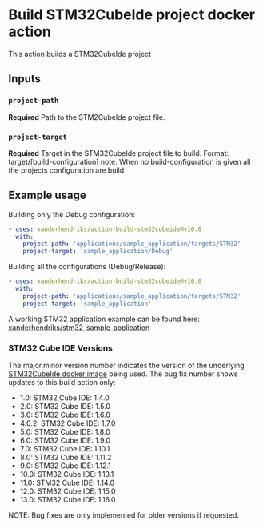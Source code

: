 # Build STM32CubeIde project docker action

This action builds a STM32CubeIde project

## Inputs

### `project-path`

**Required** Path to the STM2CubeIde project file.

### `project-target`

**Required** Target in the STM32CubeIde project file to build. Format: target/[build-configuration]
note: When no build-configuration is given all the projects configuration are build

## Example usage

Building only the Debug configuration:
```yaml
- uses: xanderhendriks/action-build-stm32cubeide@v10.0
  with:
    project-path: 'applications/sample_application/targets/STM32'
    project-target: 'sample_application/Debug'
```

Building all the configurations (Debug/Release):
```yaml
- uses: xanderhendriks/action-build-stm32cubeide@v10.0
  with:
    project-path: 'applications/sample_application/targets/STM32'
    project-target: 'sample_application'
```

A working STM32 application example can be found here: [xanderhendriks/stm32-sample-application](https://github.com/xanderhendriks/stm32-sample-application)

### STM32 Cube IDE Versions

The major.minor version number indicates the version of the underlying [STM32CubeIde docker image](https://hub.docker.com/repository/docker/xanderhendriks/stm32cubeide) being used. The bug fix number shows updates to this build action only:
- 1.0: STM32 Cube IDE: 1.4.0
- 2.0: STM32 Cube IDE: 1.5.0
- 3.0: STM32 Cube IDE: 1.6.0
- 4.0.2: STM32 Cube IDE: 1.7.0
- 5.0: STM32 Cube IDE: 1.8.0
- 6.0: STM32 Cube IDE: 1.9.0
- 7.0: STM32 Cube IDE: 1.10.1
- 8.0: STM32 Cube IDE: 1.11.2
- 9.0: STM32 Cube IDE: 1.12.1
- 10.0: STM32 Cube IDE: 1.13.1
- 11.0: STM32 Cube IDE: 1.14.0
- 12.0: STM32 Cube IDE: 1.15.0
- 13.0: STM32 Cube IDE: 1.16.0

NOTE: Bug fixes are only implemented for older versions if requested.
